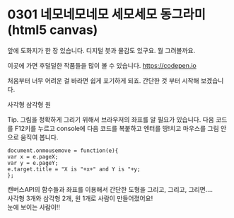 # 0301 네모네모네모 세모세모 동그라미 (html5 canvas)

앞에 도화지가 한 장 있습니다. 디지털 붓과 물감도 있구요. 뭘 그려볼까요.

이곳에 가면 후덜덜한 작품들을 많이 볼 수 있습니다.
https://codepen.io

처음부터 너무 어려운 걸 바라면 쉽게 포기하게 되죠. 간단한 것 부터 시작해 보겠습니다.

사각형
삼각형
원


Tip. 그림을 정확하게 그리기 위해서 브라우저의 좌표를 알 필요가 있습니다. 다음 코드를 F12키를 누르고 console에 다음 코드를 복붙하고 엔터를 땅!치고 마우스를 그림 안으로 움직여 봅니다.
```
document.onmousemove = function(e){
var x = e.pageX;
var y = e.pageY;
e.target.title = "X is "+x+" and Y is "+y;
};
```
캔버스API의 함수들과 좌표를 이용해서 간단한 도형을 그리고, 그리고, 그리면....<br>
사각형 3개와 삼각형 2개, 원 1개로 사람이 만들어졌어요!<br>
눈에 보이는 사람이!!
